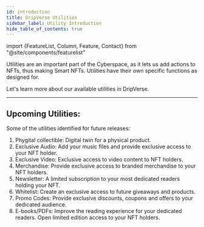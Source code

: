 ```yaml
---
id: introduction
title: DripVerse Utilities
sidebar_label: Utility Introduction
hide_table_of_contents: true
---
```

import {FeatureList, Column, Feature, Contact} from "@site/components/featurelist"

Utilities are an important part of the Cyberspace, as it lets us add actions to NFTs, thus making Smart NFTs. Utilities have their own specific functions as designed for.

Let's learn more about our available utilities in DripVerse.

<FeatureList>
  <Column title="Utilities">
    <Feature url="/concepts/utility/gatekeeper/welcome" title="Gatekeeper" subtitle="DripVerse Gatekeeper Utility" image="gatekeeper.png" />
  </Column>
</FeatureList>

---

## Upcoming Utilities:
Some of the utilities identified for future releases:
1. Phygital collectible: Digital twin for a physical product.
2. Exclusive Audio: Add your music files and provide exclusive access to your NFT holder.
3. Exclusive Video: Exclusive access to video content to NFT holders.
4. Merchandise: Provide exclusive access to branded merchandise to your NFT holders.
5. Newsletter: A limited subscription to your most dedicated readers holding your NFT.
6. Whitelist: Create an exclusive access to future giveaways and products.
7. Promo Codes: Provide exclusive discounts, coupons and offers to your dedicated audience.
8. E-books/PDFs: Improve the reading experience for your dedicated readers. Open limited edition access to your NFT holders.

<Contact />
